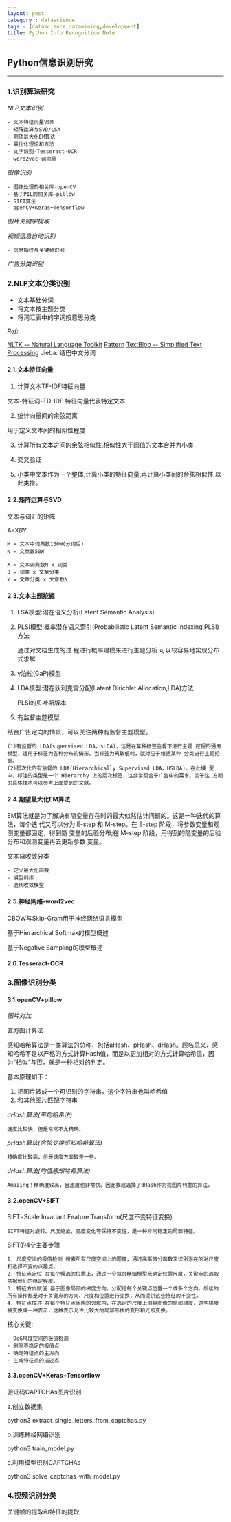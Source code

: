 ```yaml
---
layout: post
category : datascience
tags : [datascience,datamining,development]
title: Python Info Recognition Note
---
```


## Python信息识别研究
-----------------------------------------------------


### 1.识别算法研究

*NLP文本识别*
	
	- 文本特征向量VSM
	- 矩阵运算与SVD/LSA
	- 期望最大化EM算法
	- 最优化理论和方法
	- 文字识别-Tesseract-OCR
	- word2vec-词向量

*图像识别*

	- 图像处理的相关库-openCV
	- 基于PIL的相关库-pillow
	- SIFT算法
	- openCV+Keras+Tensorflow

*图片关键字提取*

*视频信息自动识别*

	- 信息指纹与关键帧识别

*广告分类识别*


### 2.NLP文本分类识别

- 文本基础分词
- 将文本按主题分类
- 将词汇表中的字词按意思分类


_Ref:_

[NLTK -- Natural Language Toolkit](http://www.nltk.org/book/)
[Pattern]()
[TextBlob -- Simplified Text Processing](http://textblob.readthedocs.org/en/dev/)
Jieba: 结巴中文分词

#### 2.1.文本特征向量

1. 计算文本TF-IDF特征向量

文本-特征词-TD-IDF
特征向量代表特定文本

2. 统计向量间的余弦距离

用于定义文本间的相似性程度

3. 计算所有文本之间的余弦相似性,相似性大于阀值的文本合并为小类

4. 交叉验证 

5. 小类中文本作为一个整体,计算小类的特征向量,再计算小类间的余弦相似性,以此类推。

#### 2.2.矩阵运算与SVD

文本与词汇的矩阵

A=X*B*Y

	M = 文本中词典数100W(分词后)
	N = 文章数50W

	X = 文本词典数M x 词类
	B = 词类 x 文章分类
	Y = 文章分类 x 文章数N

#### 2.3.文本主题挖掘

1. LSA模型:潜在语义分析(Latent Semantic Analysis)
2. PLSI模型:概率潜在语义索引(Probabilistic Latent Semantic Indexing,PLSI)方法
	
	通过对文档生成的过 程进行概率建模来进行主题分析
	可以较容易地实现分布式求解

3. γ泊松(GaP)模型
4. LDA模型:潜在狄利克雷分配(Latent Dirichlet Allocation,LDA)方法
	
	PLSI的贝叶斯版本

5. 有监督主题模型

结合广告定向的情景，可以关注两种有监督主题模型。
	
	(1)有监督的 LDA(supervised LDA，sLDA)，这是在某种标签监督下进行主题 挖掘的通用模型，适用于标签为各种分布的情形。当标签为离散值时，就对应于根据某种 分类进行主题挖掘。
	(2)层次化的有监督的 LDA(Hierarchically Supervised LDA，HSLDA)。在此模 型中，标注的类型是一个 Hierarchy 上的层次标签，这非常契合于广告中的需求。关于这 方面的具体技术可以参考上面提到的文献。


#### 2.4.期望最大化EM算法

EM算法就是为了解决有隐变量存在时的最大似然估计问题的。这是一种迭代的算法，每个迭 代又可以分为 E-step 和 M-step。在 E-step 阶段，将参数变量和观测变量都固定，得到隐 变量的后验分布;在 M-step 阶段，用得到的隐变量的后验分布和观测变量再去更新参数 变量。

文本自收敛分类

    - 定义最大化函数
    - 模型训练
    - 迭代收敛模型

#### 2.5.神经网络-word2vec

CBOW与Skip-Gram用于神经网络语言模型

基于Hierarchical Softmax的模型概述

基于Negative Sampling的模型概述

#### 2.6.Tesseract-OCR



### 3.图像识别分类

#### 3.1.openCV+pillow

*图片对比*

直方图计算法

感知哈希算法是一类算法的总称，包括aHash、pHash、dHash。顾名思义，感知哈希不是以严格的方式计算Hash值，而是以更加相对的方式计算哈希值，因为“相似”与否，就是一种相对的判定。

基本原理如下：

1. 把图片转成一个可识别的字符串，这个字符串也叫哈希值
2. 和其他图片匹配字符串


*aHash算法(平均哈希法)*

	速度比较快，但是常常不太精确。

*pHash算法(余弦变换感知哈希算法)*

	精确度比较高，但是速度方面较差一些。

*dHash算法(均值感知哈希算法)*

	Amazing！精确度较高，且速度也非常快。因此我就选择了dHash作为我图片判重的算法。

#### 3.2.openCV+SIFT

SIFT=Scale Invariant Feature Transform(尺度不变特征变换)

	SIFT特征对旋转、尺度缩放、亮度变化等保持不变性，是一种非常稳定的局部特征。

SIFT的4个主要步骤

	1. 尺度空间的极值检测 搜索所有尺度空间上的图像，通过高斯微分函数来识别潜在的对尺度和选择不变的兴趣点。
	2. 特征点定位 在每个候选的位置上，通过一个拟合精细模型来确定位置尺度，关键点的选取依据他们的稳定程度。
	3. 特征方向赋值 基于图像局部的梯度方向，分配给每个关键点位置一个或多个方向，后续的所有操作都是对于关键点的方向、尺度和位置进行变换，从而提供这些特征的不变性。
	4. 特征点描述 在每个特征点周围的邻域内，在选定的尺度上测量图像的局部梯度，这些梯度被变换成一种表示，这种表示允许比较大的局部形状的变形和光照变换。

核心关键:

	- DoG尺度空间的极值检测
	- 删除不稳定的极值点
	- 确定特征点的主方向
	- 生成特征点的描述点

#### 3.3.openCV+Keras+Tensorflow

验证码CAPTCHAs图片识别

a.创立数据集

python3 extract_single_letters_from_captchas.py

b.训练神经网络识别

python3 train_model.py

c.利用模型识别CAPTCHAs

python3 solve_captchas_with_model.py


### 4.视频识别分类

关键帧的提取和特征的提取


